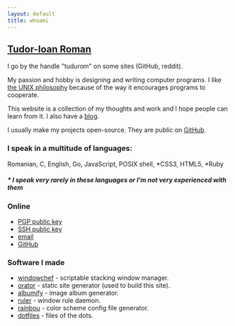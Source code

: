 ```yaml
---
layout: default
title: whoami
---
```


[Tudor-Ioan Roman](https://www.youtube.com/watch?v=U5u-X4bocr4)
-------

I go by the handle "tudurom" on some sites (GitHub, reddit).

My passion and hobby is designing and writing computer programs. I like [the UNIX
philosophy](https://en.wikipedia.org/wiki/Unix_philosophy) because of the way it
encourages programs to cooperate.

This website is a collection of my thoughts and work and I hope people can learn
from it. I also have a [blog](/blog).

I usually make my projects open-source. They are public on
[GitHub](https://github.com/tudurom/).

### I speak in a multitude of languages:

Romanian, C, English, Go, JavaScript, POSIX shell, \*CSS3, HTML5, \*Ruby

##### \* I speak very rarely in these languages or I'm not very experienced with them

### Online

* [PGP public key](/pgp.pub)
* [SSH public key](/ssh.pub)
* <span id="email"><noscript><a href="http://www.google.com/recaptcha/mailhide/d?k=01LsNWB77Nmvhu-8_AZvNJYQ==&c=nGgmrOzd6xO53hSFLa9Eb5z1mMnkdGauQmD9YYhmBB8=">email</a></noscript></span>
* [GitHub](https://github.com/tudurom)

<script>
document.getElementById('email').innerHTML =
`<span class="fakelink" onclick="this.innerHTML = atob('dHVkdXJvbUBnbWFpbC5jb20=')">email</span>
`
</script>

### Software I made

* [windowchef](https://github.com/tudurom/windowchef/) - scriptable stacking window manager.
* [orator](https://github.com/tudurom/orator/) - static site generator (used to build this site).
* [albumify](https://github.com/gnotclub/albumify-next/) - image album generator.
* [ruler](https://github.com/tudurom/ruler/) - window rule daemon.
* [rainbou](https://github.com/tudurom/rainbou/) - color scheme config file generator.
* [dotfiles](https://github.com/tudurom/dotfiles/) - files of the dots.
